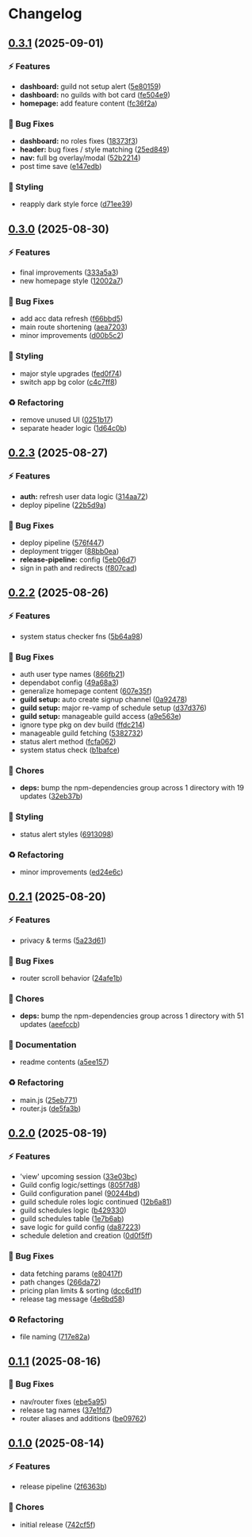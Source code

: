# Changelog

## [0.3.1](https://github.com/SessionsBot/frontend/compare/v0.3.0...v0.3.1) (2025-09-01)

### ⚡️ Features

* **dashboard:** guild not setup alert ([5e80159](https://github.com/SessionsBot/frontend/commit/5e8015939b83b300a9f10f6d6df4ec1a1c987b2f))
* **dashboard:** no guilds with bot card ([fe504e9](https://github.com/SessionsBot/frontend/commit/fe504e990acb3249548bef78fb7106e254444e15))
* **homepage:** add feature content ([fc36f2a](https://github.com/SessionsBot/frontend/commit/fc36f2afbaddb2978a85187df7070f7b095b4e49))

### 🐞 Bug Fixes

* **dashboard:** no roles fixes ([18373f3](https://github.com/SessionsBot/frontend/commit/18373f36d061582739e2238bb851389a2393ed69))
* **header:** bug fixes / style matching ([25ed849](https://github.com/SessionsBot/frontend/commit/25ed8498280d68996632b654b2941747dc1a4581))
* **nav:** full bg overlay/modal ([52b2214](https://github.com/SessionsBot/frontend/commit/52b2214f3df82289ec27d695d4d3caede98137c1))
* post time save ([e147edb](https://github.com/SessionsBot/frontend/commit/e147edbc0ed74653733cb432f8831381b811173b))

### 🎨 Styling

* reapply dark style force ([d71ee39](https://github.com/SessionsBot/frontend/commit/d71ee39dbc9c3232e1719c7e8b9d5cb765e51d47))

## [0.3.0](https://github.com/SessionsBot/frontend/compare/v0.2.3...v0.3.0) (2025-08-30)

### ⚡️ Features

* final improvements ([333a5a3](https://github.com/SessionsBot/frontend/commit/333a5a3fd9fdf3580ae99b3cded6d2ac8facef5b))
* new homepage style ([12002a7](https://github.com/SessionsBot/frontend/commit/12002a7cba5cb9b71708640eb12aeb2c74e19850))

### 🐞 Bug Fixes

* add acc data refresh ([f66bbd5](https://github.com/SessionsBot/frontend/commit/f66bbd5fd611f8698594dc1392b80fa051a2cba0))
* main route shortening ([aea7203](https://github.com/SessionsBot/frontend/commit/aea720313d97d5aeab80ed85a733286b6bfe327c))
* minor improvements ([d00b5c2](https://github.com/SessionsBot/frontend/commit/d00b5c252da1165ee6d1612f6ad38dfea3ac99aa))

### 🎨 Styling

* major style upgrades ([fed0f74](https://github.com/SessionsBot/frontend/commit/fed0f745c5d9e4d9e3531747373d1eed2757d9c0))
* switch app bg color ([c4c7ff8](https://github.com/SessionsBot/frontend/commit/c4c7ff88da0e4791933c9e4dd98cb3c2c008bccd))

### ♻️ Refactoring

* remove unused UI ([0251b17](https://github.com/SessionsBot/frontend/commit/0251b176a6713bb30c4ab6426cf0caa06ea8a5f0))
* separate header logic ([1d64c0b](https://github.com/SessionsBot/frontend/commit/1d64c0b0318538551b2a8cf517249c2060944d40))

## [0.2.3](https://github.com/SessionsBot/frontend/compare/v0.2.2...v0.2.3) (2025-08-27)

### ⚡️ Features

* **auth:** refresh user data logic ([314aa72](https://github.com/SessionsBot/frontend/commit/314aa72ffab2c8488b739bf929ae9916c965904f))
* deploy pipeline ([22b5d9a](https://github.com/SessionsBot/frontend/commit/22b5d9ac0418a665613da6765d4126769d6dbf83))

### 🐞 Bug Fixes

* deploy pipeline ([576f447](https://github.com/SessionsBot/frontend/commit/576f447f9e443a0c020d8fef093f45c85494c240))
* deployment trigger ([88bb0ea](https://github.com/SessionsBot/frontend/commit/88bb0eaff11e9f2b892e29f9c9ebd0459091a751))
* **release-pipeline:** config ([5eb06d7](https://github.com/SessionsBot/frontend/commit/5eb06d7de0b3836237d207389d7095e6fdfdc779))
* sign in path and redirects ([f807cad](https://github.com/SessionsBot/frontend/commit/f807cad1debc2b421b3f284c62f2bf0cbe558cc1))

## [0.2.2](https://github.com/SessionsBot/frontend/compare/v0.2.1...v0.2.2) (2025-08-26)

### ⚡️ Features

* system status checker fns ([5b64a98](https://github.com/SessionsBot/frontend/commit/5b64a98d26cb56c45973c31fd03ce4a3ddf69c1c))

### 🐞 Bug Fixes

* auth user type names ([866fb21](https://github.com/SessionsBot/frontend/commit/866fb2144fe2aafc452a3a2e19774888c7374940))
* dependabot config ([49a68a3](https://github.com/SessionsBot/frontend/commit/49a68a328c8064c22030743ab1944cc10e76fb52))
* generalize homepage content ([607e35f](https://github.com/SessionsBot/frontend/commit/607e35f4e20c14f0fe8ea21a39a3a121765c449c))
* **guild setup:** auto create signup channel ([0a92478](https://github.com/SessionsBot/frontend/commit/0a92478f189e6567b178b207f5d5f637eacde5f3))
* **guild setup:** major re-vamp of schedule setup ([d37d376](https://github.com/SessionsBot/frontend/commit/d37d37664bca515ce10f92e2beefc3088050acd8))
* **guild setup:** manageable guild access ([a9e563e](https://github.com/SessionsBot/frontend/commit/a9e563eb6d6984800cb3337b3d0fb59304ed6d13))
* ignore type pkg on dev build ([ffdc214](https://github.com/SessionsBot/frontend/commit/ffdc214b7b4f77633c6bfde04b0a8489afe6a149))
* manageable guild fetching ([5382732](https://github.com/SessionsBot/frontend/commit/538273224cdecbff39bd1f86b7f5a5b0a0f8b918))
* status alert method ([fcfa062](https://github.com/SessionsBot/frontend/commit/fcfa0621134c9bd31235f26a72c86baeb91c692f))
* system status check ([b1bafce](https://github.com/SessionsBot/frontend/commit/b1bafcede5194b668a3160b13e863ea321345c5a))

### 🧹 Chores

* **deps:** bump the npm-dependencies group across 1 directory with 19 updates ([32eb37b](https://github.com/SessionsBot/frontend/commit/32eb37b54bd8664a6b750a3fd5919de9efaf1a2c))

### 🎨 Styling

* status alert styles ([6913098](https://github.com/SessionsBot/frontend/commit/6913098f6dfad887f464d80728bab80b7da0abde))

### ♻️ Refactoring

* minor improvements ([ed24e6c](https://github.com/SessionsBot/frontend/commit/ed24e6c280a6cd4d3927669ebcfce980fc5f71ac))

## [0.2.1](https://github.com/SessionsBot/frontend/compare/v0.2.0...v0.2.1) (2025-08-20)

### ⚡️ Features

* privacy & terms ([5a23d61](https://github.com/SessionsBot/frontend/commit/5a23d61c5f5b5ba83a86dc5c14f8e87439c88e5a))

### 🐞 Bug Fixes

* router scroll behavior ([24afe1b](https://github.com/SessionsBot/frontend/commit/24afe1b44cb95cd3452b3d208eb69d15024a1957))

### 🧹 Chores

* **deps:** bump the npm-dependencies group across 1 directory with 51 updates ([aeefccb](https://github.com/SessionsBot/frontend/commit/aeefccbcac3de0103a87a20ec06dfca7263ab6e9))

### 📄 Documentation

* readme contents ([a5ee157](https://github.com/SessionsBot/frontend/commit/a5ee157591ac469fd3d267cfa560803dd94c7ff0))

### ♻️ Refactoring

* main.js ([25eb771](https://github.com/SessionsBot/frontend/commit/25eb771f15ec338968a18abc5ebf2f636306264d))
* router.js ([de5fa3b](https://github.com/SessionsBot/frontend/commit/de5fa3b17d4139050a01b3033c4ea729c73d22c9))

## [0.2.0](https://github.com/SessionsBot/frontend/compare/v0.1.1...v0.2.0) (2025-08-19)

### ⚡️ Features

* 'view' upcoming session ([33e03bc](https://github.com/SessionsBot/frontend/commit/33e03bc34f8506e5819f20f6ee84732cb1bc67e8))
* Guild config logic/settings ([805f7d8](https://github.com/SessionsBot/frontend/commit/805f7d83f9f42eadbd15db3584f88647f5ec35d7))
* Guild configuration panel ([90244bd](https://github.com/SessionsBot/frontend/commit/90244bd2be8d816a182518adf744c641c39df9de))
* guild schedule roles logic continued ([12b6a81](https://github.com/SessionsBot/frontend/commit/12b6a8190b0e29b1172c04a7b16e1422e7473101))
* guild schedules logic ([b429330](https://github.com/SessionsBot/frontend/commit/b4293303566c2dbd0fd89d9541aea573f6b0529e))
* guild schedules table ([1e7b6ab](https://github.com/SessionsBot/frontend/commit/1e7b6ab40b9b3e1788ee5926031eb06cb3626b7b))
* save logic for guild config ([da87223](https://github.com/SessionsBot/frontend/commit/da87223cef26f56f51e5a9ccf85fc03280cb8221))
* schedule deletion and creation ([0d0f5ff](https://github.com/SessionsBot/frontend/commit/0d0f5ffaaa6c5182551f36b769b22ef05eb101e2))

### 🐞 Bug Fixes

* data fetching params ([e80417f](https://github.com/SessionsBot/frontend/commit/e80417febe2430d706c6c253b856ee376df7c209))
* path changes ([266da72](https://github.com/SessionsBot/frontend/commit/266da729fd0cf612bc883285e509a997f56eafe3))
* pricing plan limits & sorting ([dcc6d1f](https://github.com/SessionsBot/frontend/commit/dcc6d1fae233157404b83b84316bbe793e62fffa))
* release tag message ([4e6bd58](https://github.com/SessionsBot/frontend/commit/4e6bd58791105cef65d285ffd6196e84258009df))

### ♻️ Refactoring

* file naming ([717e82a](https://github.com/SessionsBot/frontend/commit/717e82ac6626d33fa367770b7fe6bfbe4c6c3022))

## [0.1.1](https://github.com/SessionsBot/frontend/compare/0.1.0...v0.1.1) (2025-08-16)

### 🐞 Bug Fixes

* nav/router fixes ([ebe5a95](https://github.com/SessionsBot/frontend/commit/ebe5a95aca087656f3b7309defa8c9e62ef1cd3f))
* release tag names ([37e1fd7](https://github.com/SessionsBot/frontend/commit/37e1fd7a48045d611a7cc6e22c25ee6a6f805638))
* router aliases and additions ([be09762](https://github.com/SessionsBot/frontend/commit/be097626485e953c60a33d06c523a3a9d4b4c272))
## [0.1.0](https://github.com/SessionsBot/frontend/compare/742cf5fa97834a2e4fde15d651f161ec3011b195...0.1.0) (2025-08-14)

### ⚡️ Features

* release pipeline ([2f6363b](https://github.com/SessionsBot/frontend/commit/2f6363b0f33c40cace12465622e8405588d96847))

### 🧹 Chores

* initial release ([742cf5f](https://github.com/SessionsBot/frontend/commit/742cf5fa97834a2e4fde15d651f161ec3011b195))
